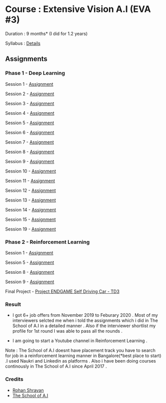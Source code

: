 # Course : Extensive Vision A.I (EVA #3)

Duration : 9 months* (I did for 1.2 years)

Syllabus : [Details](https://theschoolof.ai/#details)

## Assignments

### Phase 1 - Deep Learning 

Session 1 - [Assignment](https://github.com/ajithvallabai/assignments/tree/master/project1)

Session 2 - [Assignment](https://github.com/ajithvallabai/assignments/tree/master/session2)

Session 3 - [Assignment](https://github.com/ajithvallabai/assignments/tree/master/session3)

Session 4 - [Assignment](https://github.com/ajithvallabai/assignments/tree/master/session4)

Session 5 - [Assignment](https://github.com/ajithvallabai/assignments/tree/master/session5)

Session 6 - [Assignment](https://github.com/ajithvallabai/assignments/tree/master/session6)

Session 7 - [Assignment](https://github.com/ajithvallabai/assignments/tree/master/session7)

Session 8 - [Assignment](https://github.com/ajithvallabai/assignments/tree/master/session8)

Session 9 - [Assignment](https://github.com/ajithvallabai/assignments/tree/master/session9)

Session 10 - [Assignment](https://github.com/ajithvallabai/assignments/tree/master/session10)

Session 11 - [Assignment](https://github.com/ajithvallabai/assignments/tree/master/session10)

Session 12 - [Assignment](https://github.com/ajithvallabai/assignments/tree/master/session10)

Session 13 - [Assignment](https://github.com/ajithvallabai/assignments/tree/master/session10)

Session 14 - [Assignment](https://github.com/ajithvallabai/assignments/tree/master/session10)

Session 15 - [Assignment](https://github.com/ajithvallabai/assignments/tree/master/session10)

Session 19 - [Assignment](https://github.com/ajithvallabai/assignments/tree/master/session10)

### Phase 2 - Reinforcement Learning

Session 1 - [Assignment](https://github.com/ajithvallabai/assignments/tree/master/phase2_session1)

Session 5 - [Assignment](https://github.com/ajithvallabai/assignments/tree/master/phase2_session5)

Session 8 - [Assignment](https://github.com/ajithvallabai/assignments/tree/master/phase2_session8)

Session 9 - [Assignment](https://github.com/ajithvallabai/assignments/tree/master/phase2_session9)

Final Project - [Project ENDGAME Self Driving Car - TD3](https://github.com/ajithvallabai/assignments/tree/master/Project_Endgame)

### Result

* I got 6+ job offers from November 2019 to Feburary 2020 . Most of my interviewers selcted me when i told the assignments which i did in The School of A.I in a detailed manner . Also if the interviewer shortlist my profile for 1st round I was able to pass all the rounds .

* I am going to start a Youtube channel in Reinforcement Learning .

Note : The School of A.I doesnt have placement track you have to search for job in a reinforcement learning manner in Bangalore(*best place to start) .I used Naukri and Linkedin as platforms . Also i have been doing courses continously in The School of A.I since April 2017 .

### Credits 

* [Rohan Shravan](https://www.google.com/search?safe=active&sxsrf=ALeKk03ViVAZ5ek_9vHbQ4Lg7UXMqN-rMA%3A1592201626546&ei=mhHnXrL-IO-e4-EPq4GH8AU&q=Rohan+Shravan&oq=Rohan+Shravan&gs_lcp=CgZwc3ktYWIQAzIECCMQJzICCAAyBAgAEB4yBAgAEB4yBAgAEB4yBAgAEB4yBAgAEB4yBggAEAUQHjIECAAQHjoECAAQRzoHCCMQsAIQJzoECAAQDToGCAAQDRAeUKObBVjFswVg_bcFaABwAXgAgAGmAogB6gWSAQUwLjMuMZgBAKABAaoBB2d3cy13aXo&sclient=psy-ab&ved=0ahUKEwiys_GilYPqAhVvzzgGHavAAV4Q4dUDCAw&uact=5) 
* [The School of A.I ](https://theschoolof.ai/)


